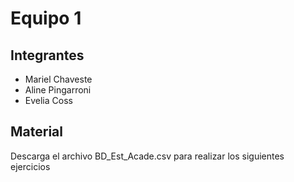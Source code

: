 # Equipo 1

## Integrantes

- Mariel Chaveste
- Aline Pingarroni
- Evelia Coss

## Material
Descarga el archivo BD_Est_Acade.csv para realizar los siguientes ejercicios


